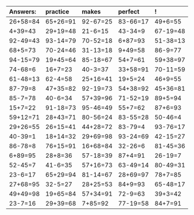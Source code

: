 | Answers: | practice | makes | perfect | ! |
| :--- | :--- | :--- | :--- | :--- |
| 26+58=84 | 65+26=91 | 92-67=25 | 83-66=17 | 49+6=55 | 
| 4+39=43 | 29+19=48 | 21-6=15 | 43-34=9 | 67-19=48 | 
| 92-49=43 | 93-14=79 | 70-52=18 | 6+87=93 | 51-38=13 | 
| 68+5=73 | 70-24=46 | 31-13=18 | 9+49=58 | 86-9=77 | 
| 94-15=79 | 19+45=64 | 85-18=67 | 54+7=61 | 59+38=97 | 
| 74-68=6 | 16+7=23 | 40-3=37 | 33+58=91 | 70-11=59 | 
| 61-48=13 | 62-4=58 | 25+16=41 | 19+5=24 | 46+9=55 | 
| 87-79=8 | 47+35=82 | 92-19=73 | 54+38=92 | 45+36=81 | 
| 85-7=78 | 40-6=34 | 57+39=96 | 71-52=19 | 89+5=94 | 
| 15+7=22 | 91-18=73 | 95-46=49 | 55+7=62 | 87+6=93 | 
| 59+12=71 | 28+43=71 | 80-56=24 | 83-55=28 | 50-46=4 | 
| 29+26=55 | 26+15=41 | 44+28=72 | 83-79=4 | 93-76=17 | 
| 40-39=1 | 18+14=32 | 29+69=98 | 93-24=69 | 42-15=27 | 
| 86-78=8 | 76+15=91 | 16+68=84 | 32-26=6 | 81-45=36 | 
| 6+89=95 | 28+8=36 | 57-18=39 | 87+4=91 | 26-19=7 | 
| 52-45=7 | 41-6=35 | 57+16=73 | 63-49=14 | 80-49=31 | 
| 23-6=17 | 65+29=94 | 81-14=67 | 28+69=97 | 78+7=85 | 
| 27+68=95 | 32-5=27 | 28+25=53 | 84+9=93 | 65-48=17 | 
| 49+49=98 | 19+65=84 | 57+34=91 | 72-9=63 | 39+3=42 | 
| 23-7=16 | 29+39=68 | 7+85=92 | 77-19=58 | 84+7=91 | 

